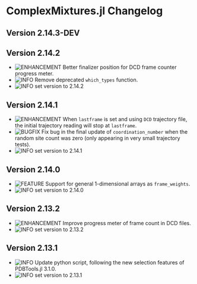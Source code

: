 ComplexMixtures.jl Changelog
===========================
  
[badge-breaking]: https://img.shields.io/badge/BREAKING-red.svg
[badge-deprecation]: https://img.shields.io/badge/Deprecation-orange.svg
[badge-feature]: https://img.shields.io/badge/Feature-green.svg
[badge-experimental]: https://img.shields.io/badge/Experimental-yellow.svg
[badge-enhancement]: https://img.shields.io/badge/Enhancement-blue.svg
[badge-bugfix]: https://img.shields.io/badge/Bugfix-purple.svg
[badge-fix]: https://img.shields.io/badge/Fix-purple.svg
[badge-info]: https://img.shields.io/badge/Info-gray.svg

Version 2.14.3-DEV
-------------


Version 2.14.2
-------------
- ![ENHANCEMENT][badge-enhancement] Better finalizer position for DCD frame counter progress meter.
- ![INFO][badge-info] Remove deprecated `which_types` function.
- ![INFO][badge-info] set version to 2.14.2

Version 2.14.1
-------------
- ![ENHANCEMENT][badge-enhancement] When `lastframe` is set and using `DCD` trajectory file, the initial trajectory reading will stop at `lastframe`. 
- ![BUGFIX][badge-bugfix] Fix bug in the final update of `coordination_number` when the random site count was zero (only appearing in very small trajectory tests).
- ![INFO][badge-info] set version to 2.14.1

Version 2.14.0
-------------
- ![FEATURE][badge-feature] Support for general 1-dimensional arrays as `frame_weights`. 
- ![INFO][badge-info] set version to 2.14.0

Version 2.13.2
-------------
- ![ENHANCEMENT][badge-enhancement] Improve progress meter of frame count in DCD files.
- ![INFO][badge-info] set version to 2.13.2

Version 2.13.1
-------------
- ![INFO][badge-info] Update python script, following the new selection features of PDBTools.jl 3.1.0.
- ![INFO][badge-info] set version to 2.13.1